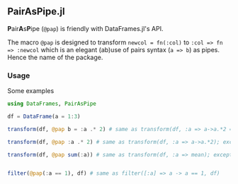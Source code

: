 ## PairAsPipe.jl

**P**air**A**s**P**ipe (`@pap`) is friendly with DataFrames.jl's API.

The macro `@pap` is designed to transform `newcol = fn(:col)` to `:col => fn => :newcol` which is an elegant (ab)use of pairs syntax (`a => b`) as pipes. Hence the name of the package.

### Usage

Some examples
```julia
using DataFrames, PairAsPipe

df = DataFrame(a = 1:3)

transform(df, @pap b = :a .* 2) # same as transform(df, :a => a->a.*2 => :b)

transform(df, @pap :a .* 2) # same as transform(df, :a => a->a.*2); except for put column name

transform(df, @pap sum(:a)) # same as transform(df, :a => mean); except for put column name


filter(@pap(:a == 1), df) # same as filter([:a] => a -> a == 1, df)
```
